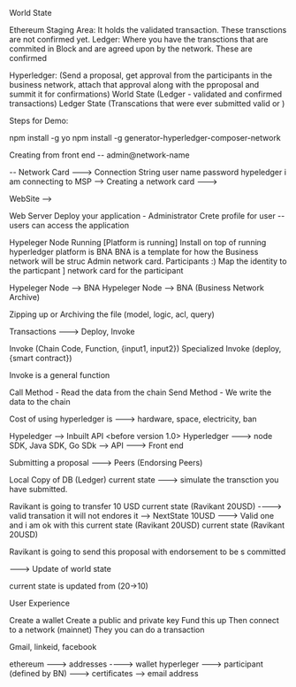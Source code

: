 World State

Ethereum
 Staging Area: It holds the validated transaction. These transctions are not confirmed yet.
 Ledger: Where you have the transctions that are commited in Block and are agreed upon by the network. These are confirmed

Hyperledger: (Send a proposal, get approval from the participants in the business network, attach that approval along with the pproposal and summit it for confirmations)
World State (Ledger - validated and confirmed transactions)
Ledger State (Transcations that were ever submitted valid or )

Steps for Demo:

npm install -g yo
npm install -g generator-hyperledger-composer-network


Creating from front end -- admin@network-name

-- Network Card ---> Connection String 
user name
password
hypeledger i am connecting to
MSP --> Creating a network card --->


WebSite -->

Web Server
Deploy your application - Administrator
Crete profile for user -- users can access the application

Hypeleger Node Running [Platform is running]
Install on top of running hyperledger platform is BNA
BNA is a template for how the Business network will be struc
Admin network card. Participants :)
Map the identity to the particpant  ] network card for the participant


Hypeleger Node  --> BNA 
Hypeleger Node  --> BNA (Business Network Archive)

Zipping up or Archiving the file (model, logic, acl, query)

Transactions ---> Deploy, Invoke

Invoke (Chain Code, Function, {input1, input2})
Specialized Invoke (deploy, {smart contract})

Invoke is a general function

Call Method - Read the data from the chain 
Send Method - We write the data to the chain


Cost of using hyperledger is ---> hardware, space, electricity, ban


Hypeledger -->  Inbuilt API <before version  1.0>
Hyperledger ---> node SDK, Java SDK, Go SDk --> API ---> Front end


Submitting a proposal ---> Peers (Endorsing Peers)

Local Copy of DB (Ledger) current state ---> simulate the transction you have submitted.

Ravikant is going to transfer 10 USD
current state (Ravikant 20USD)  ----> valid transation it will not endores it  --> NextState 10USD  ---> Valid one and i am ok with this
current state (Ravikant 20USD)
current state (Ravikant 20USD)

Ravikant is going to send this proposal with endorsement to be s committed

---> Update of world state

current state is updated from (20->10)

User Experience

Create a wallet
Create a public and private key
Fund this up
Then connect to a network (mainnet)
They you can do a transaction

Gmail, linkeid, facebook

ethereum ---> addresses ----> wallet 
hyperleger ---> participant (defined by BN) ---> certificates  --> email address 

